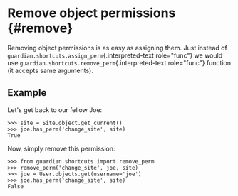 # Remove object permissions {#remove}

Removing object permissions is as easy as assigning them. Just instead
of `guardian.shortcuts.assign_perm`{.interpreted-text role="func"} we
would use `guardian.shortcuts.remove_perm`{.interpreted-text
role="func"} function (it accepts same arguments).

## Example

Let\'s get back to our fellow Joe:

    >>> site = Site.object.get_current()
    >>> joe.has_perm('change_site', site)
    True

Now, simply remove this permission:

    >>> from guardian.shortcuts import remove_perm
    >>> remove_perm('change_site', joe, site)
    >>> joe = User.objects.get(username='joe')
    >>> joe.has_perm('change_site', site)
    False
